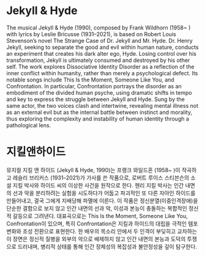 # Jekyll & Hyde

The musical Jekyll & Hyde (1990), composed by Frank Wildhorn (1958~ ) with lyrics by Leslie Bricusse (1931–2021), is based on Robert Louis Stevenson’s novel The Strange Case of Dr. Jekyll and Mr. Hyde. Dr. Henry Jekyll, seeking to separate the good and evil within human nature, conducts an experiment that creates his dark alter ego, Hyde. Losing control over his transformation, Jekyll is ultimately consumed and destroyed by his other self. The work explores Dissociative Identity Disorder as a reflection of the inner conflict within humanity, rather than merely a psychological defect. Its notable songs include This Is the Moment, Someone Like You, and Confrontation. In particular, Confrontation portrays the disorder as an embodiment of the divided human psyche, using dramatic shifts in tempo and key to express the struggle between Jekyll and Hyde. Sung by the same actor, the two voices clash and intertwine, revealing mental illness not as an external evil but as the internal battle between instinct and morality, thus exploring the complexity and instability of human identity through a pathological lens.

# 지킬앤하이드

뮤지컬 지킬 앤 하이드 (Jekyll & Hyde, 1990)는 프랭크 와일드혼 (1958~ )이 작곡하고 레슬리 브리커스 (1931–2021)가 가사를 쓴 작품으로, 로버트 루이스 스티븐슨의 소설 지킬 박사와 하이드 씨의 이상한 사건을 원작으로 한다. 헨리 지킬 박사는 인간 내면의 선과 악을 분리하려는 실험을 시도하다가 어둡고 파괴적인 또 다른 자아인 하이드를 만들어내고, 결국 그에게 지배당해 파멸에 이른다. 이 작품은 정신분열(이중인격장애)을 단순한 결함으로 보지 않고 인간 내면의 선과 악, 이성과 본능이 충돌하는 복합적인 정신적 갈등으로 그려낸다. 대표곡으로는 This Is the Moment, Someone Like You, Confrontation이 있으며, 특히 Confrontation은 지킬과 하이드의 대립을 극적인 템포 변화와 조성 전환으로 표현한다. 한 배우의 목소리 안에서 두 인격이 부딪히고 교차하는 이 장면은 정신적 질병을 외부의 악으로 배제하지 않고 인간 내면의 본능과 도덕의 투쟁으로 드러내며, 병리적 상태를 통해 인간 정체성의 복잡성과 불안정성을 깊이 탐구한다.
